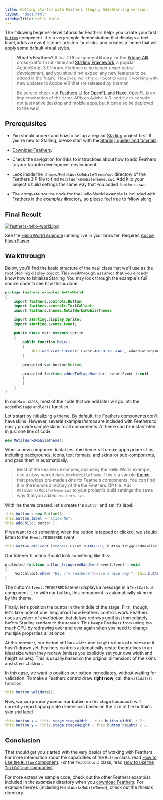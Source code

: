 ```yaml
---
title: Getting started with Feathers (legacy AS3/Starling version)
layout: "docs.html"
sidebarTitle: Hello World
---
```


The following beginner-level tutorial for Feathers helps you create your first [`Button`](./button.md) component. It is a very simple demonstration that displays a text label, adds an event listener to listen for clicks, and creates a theme that will apply some default visual styles.

> **What's Feathers?** It is a GUI component library for the [Adobe AIR](https://airsdk.dev/) cross-platform run-time and [Starling Framework](https://gamua.com/starling/), a popular ActionScript 3.0 library. _Feathers is no longer under active development,_ and you should not expect any new features to be added in the future. However, we'll try our best to keep it working with new updates to Adobe AIR that are released by Harman.
>
> Be sure to check out [Feathers UI for OpenFL and Haxe](../haxe-openfl/). OpenFL is an implementation of the same APIs as Adobe AIR, and it can compile not just native desktop and mobile apps, but it can also be deployed to the web!

## Prerequisites

- You should understand how to set up a regular [Starling](https://gamua.com/starling/) project first. If you're new to Starling, please start with the [Starling guides and tutorials](http://gamua.com/starling/help/).

- [Download Feathers](./installation.md).

- Check the navigation for links to instructions about how to add Feathers to your favorite development environment.

- Look inside the `themes/MetalWorksMobileTheme/swc` directory of the Feathers ZIP file to find `MetalWorksMobileTheme.swc`. Add it to your project's build settings the same way that you added `feathers.swc`.

- The complete source code for the Hello World example is included with Feathers in the _examples_ directory, so please feel free to follow along.

## Final Result

[![feathers-hello-world.jpg](/learn/as3-starling/images/feathers-hello-world.jpg)](https://feathersui.com/examples/hello-world/)

See the [Hello World example](https://feathersui.com/examples/hello-world/) running live in your browser. Requires [Adobe Flash Player](http://get.adobe.com/flash).

## Walkthrough

Below, you'll find the basic structure of the `Main` class that we'll use as the root Starling display object. This walkthrough assumes that you already know how to initialize Starling. You may look through the example's full source code to see how this is done.

```actionscript
package feathers.examples.helloWorld
{
    import feathers.controls.Button;
    import feathers.controls.TextCallout;
    import feathers.themes.MetalWorksMobileTheme;
 
    import starling.display.Sprite;
    import starling.events.Event;
 
    public class Main extends Sprite
    {
        public function Main()
        {
            this.addEventListener( Event.ADDED_TO_STAGE, addedToStageHandler );
        }
 
        protected var button:Button;
 
        protected function addedToStageHandler( event:Event ):void
        {
        }
    }
}
```

In our `Main` class, most of the code that we add later will go into the `addedToStageHandler()` function.

Let's start by initializing a [theme](./themes.md). By default, the Feathers components don't have skins. However, several example _themes_ are included with Feathers to easily provide sample skins to all components. A theme can be instantiated in just one line of code.

```actionscript
new MetalWorksMobileTheme();
```

When a new component initializes, the theme will create appropriate skins, including backgrounds, icons, text formats, and skins for sub-components, and pass them in automatically.

> Most of the Feathers examples, including the Hello World example, use a class named `MetalWorksMobileTheme`. This is a sample [theme](./themes.md) that provides pre-made skins for Feathers components. You can find it in the _themes_ directory of the the Feathers ZIP file. Add `MetalWorksMobileTheme.swc` to your project's build settings the same way that you added `feathers.swc`.

With the theme created, let's create the `Button` and set it's label:

```actionscript
this.button = new Button();
this.button.label = "Click Me";
this.addChild( button );
```

If we want to do something when the button is tapped or clicked, we should listen to the `Event.TRIGGERED` event.

```actionscript
this.button.addEventListener( Event.TRIGGERED, button_triggeredHandler );
```

Our listener function should look something like this:

```actionscript
protected function button_triggeredHandler( event:Event ):void
{
    TextCallout.show( "Hi, I'm Feathers!\nHave a nice day.", this.button );
}
```

The button's `Event.TRIGGERED` listener displays a message in a `TextCallout` component. Like with our button, this component is automatically skinned by the theme.

Finally, let's position the button in the middle of the stage. First, though, let's take note of one thing about how Feathers controls work. Feathers uses a system of _invalidation_ that delays redraws until just immediately before Starling renders to the screen. This keeps Feathers from using too much CPU by redrawing over and over again when you need to change multiple properties all at once.

At this moment, our button still has `width` and `height` values of `0` because it hasn't drawn yet. Feathers controls automatically resize themselves to an ideal size when they redraw (unless you explicitly set your own width and height values). This is usually based on the original dimensions of the skins and other children.

In this case, we want to position our button immediately, without waiting for validation. To make a Feathers control draw **right now**, call the `validate()` function:

```actionscript
this.button.validate();
```

Now, we can properly center our button on the stage because it will correctly report appropriate dimensions based on the size of the button's skin and label:

```actionscript
this.button.x = (this.stage.stageWidth - this.button.width) / 2;
this.button.y = (this.stage.stageHeight - this.button.height) / 2;
```

## Conclusion

That should get you started with the very basics of working with Feathers. For more information about the capabilities of the `Button` class, read [How to use the `Button` component](./button.md). For the `TextCallout` class, read [How to use the `TextCallout` component](./text-callout.md).

For more extensive sample code, check out the other Feathers examples included in the _examples_ directory when you [download Feathers](./installation.md). For example themes (including `MetalWorksMobileTheme`), check out the _themes_ directory.
